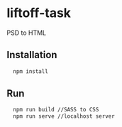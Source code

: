 # liftoff-task
PSD to HTML

## Installation

```Bash
  npm install
```

## Run

```Bash
  npm run build //SASS to CSS
  npm run serve //localhost server
```
